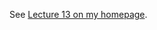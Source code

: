 See [Lecture 13 on my homepage](http://polaris.s.kanazawa-u.ac.jp/~npozar/class/intro-fortran-2016/lec13.html).
